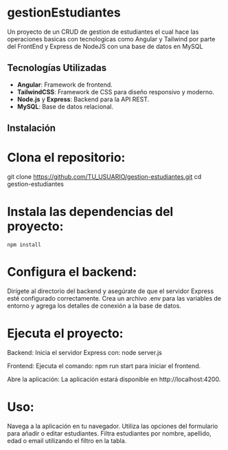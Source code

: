 # gestionEstudiantes
Un proyecto de un CRUD de gestion de estudiantes el cual hace las operaciones basicas con tecnologicas como Angular y Tailwind por parte del FrontEnd y Express de NodeJS con una base de datos en MySQL
## Tecnologías Utilizadas

- **Angular**: Framework de frontend.
- **TailwindCSS**: Framework de CSS para diseño responsivo y moderno.
- **Node.js** y **Express**: Backend para la API REST.
- **MySQL**: Base de datos relacional.

## Instalación

# Clona el repositorio:
   git clone https://github.com/TU_USUARIO/gestion-estudiantes.git
   cd gestion-estudiantes

# Instala las dependencias del proyecto:
    npm install

# Configura el backend:
Dirígete al directorio del backend y asegúrate de que el servidor Express esté configurado correctamente.
Crea un archivo .env para las variables de entorno y agrega los detalles de conexión a la base de datos.

# Ejecuta el proyecto:
Backend: Inicia el servidor Express con:
    node server.js

Frontend: Ejecuta el comando: 
    npm run start 
para iniciar el frontend.

Abre la aplicación:
La aplicación estará disponible en http://localhost:4200.

# Uso:
Navega a la aplicación en tu navegador.
Utiliza las opciones del formulario para añadir o editar estudiantes.
Filtra estudiantes por nombre, apellido, edad o email utilizando el filtro en la tabla.